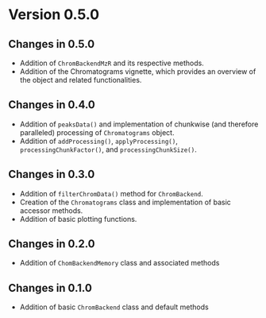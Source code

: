 # Version 0.5.0

## Changes in 0.5.0 

- Addition of `ChromBackendMzR` and its respective methods.
- Addition of the Chromatograms vignette, which provides an overview of the
  object and related functionalities.

## Changes in 0.4.0
- Addition of `peaksData()` and implementation of chunkwise (and therefore 
  paralleled) processing of `Chromatograms` object. 
- Addition of `addProcessing()`, `applyProcessing()`, `processingChunkFactor()`, 
  and `processingChunkSize()`.

## Changes in 0.3.0
- Addition of `filterChromData()` method for `ChromBackend`.
- Creation of the `Chromatograms` class and implementation of basic accessor 
  methods.
- Addition of basic plotting functions. 

## Changes in 0.2.0
- Addition of `ChomBackendMemory` class and associated methods 

## Changes in 0.1.0
- Addition of basic `ChromBackend` class and default methods 
